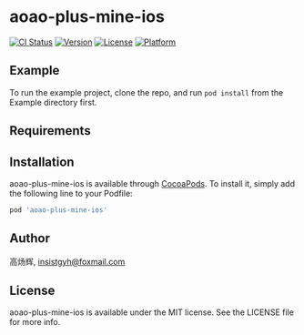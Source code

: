 # aoao-plus-mine-ios

[![CI Status](https://img.shields.io/travis/高炀辉/aoao-plus-mine-ios.svg?style=flat)](https://travis-ci.org/高炀辉/aoao-plus-mine-ios)
[![Version](https://img.shields.io/cocoapods/v/aoao-plus-mine-ios.svg?style=flat)](https://cocoapods.org/pods/aoao-plus-mine-ios)
[![License](https://img.shields.io/cocoapods/l/aoao-plus-mine-ios.svg?style=flat)](https://cocoapods.org/pods/aoao-plus-mine-ios)
[![Platform](https://img.shields.io/cocoapods/p/aoao-plus-mine-ios.svg?style=flat)](https://cocoapods.org/pods/aoao-plus-mine-ios)

## Example

To run the example project, clone the repo, and run `pod install` from the Example directory first.

## Requirements

## Installation

aoao-plus-mine-ios is available through [CocoaPods](https://cocoapods.org). To install
it, simply add the following line to your Podfile:

```ruby
pod 'aoao-plus-mine-ios'
```

## Author

高炀辉, insistgyh@foxmail.com

## License

aoao-plus-mine-ios is available under the MIT license. See the LICENSE file for more info.
